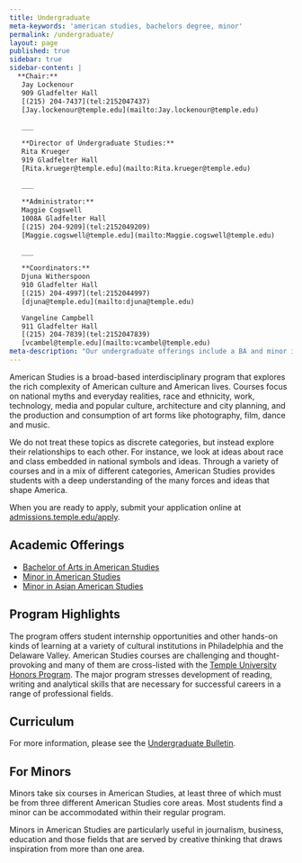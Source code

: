 ```yaml
---
title: Undergraduate
meta-keywords: 'american studies, bachelors degree, minor'
permalink: /undergraduate/
layout: page
published: true
sidebar: true
sidebar-content: |
  **Chair:**  
   Jay Lockenour  
   909 Gladfelter Hall  
   [(215) 204-7437](tel:2152047437)  
   [Jay.lockenour@temple.edu](mailto:Jay.lockenour@temple.edu)  
   
   ___
   
   **Director of Undergraduate Studies:**  
   Rita Krueger  
   919 Gladfelter Hall   
   [Rita.krueger@temple.edu](mailto:Rita.krueger@temple.edu)  
   
   ___
   
   **Administrator:**  
   Maggie Cogswell  
   1008A Gladfelter Hall   
   [(215) 204-9209](tel:2152049209)  
   [Maggie.cogswell@temple.edu](mailto:Maggie.cogswell@temple.edu)  
   
   ___

   **Coordinators:**  
   Djuna Witherspoon  
   910 Gladfelter Hall    
   [(215) 204-4997](tel:2152044997)   
   [djuna@temple.edu](mailto:djuna@temple.edu)  

   Vangeline Campbell  
   911 Gladfelter Hall    
   [(215) 204-7839](tel:2152047839)  
   [vcambel@temple.edu](mailto:vcambel@temple.edu)
meta-description: "Our undergraduate offerings include a BA and minor in American Studies and a minor in Asian  \t  \tAmerican studies."
---
```


American Studies is a broad-based interdisciplinary program that explores the rich complexity of American culture and American lives. Courses focus on national myths and everyday realities, race and ethnicity, work, technology, media and popular culture, architecture and city planning, and the production and consumption of art forms like photography, film, dance and music.

We do not treat these topics as discrete categories, but instead explore their relationships to each other. For instance, we look at ideas about race and class embedded in national symbols and ideas. Through a variety of courses and in a mix of different categories, American Studies provides students with a deep understanding of the many forces and ideas that shape America. 

When you are ready to apply, submit your application online at [admissions.temple.edu/apply](admissions.temple.edu/apply).

## Academic Offerings

- [Bachelor of Arts in American Studies](http://bulletin.temple.edu/undergraduate/liberal-arts/american-studies/ba-american-studies/)
- [Minor in American Studies](http://bulletin.temple.edu/undergraduate/liberal-arts/american-studies/minor-american-studies/)
- [Minor in Asian American Studies](http://bulletin.temple.edu/undergraduate/liberal-arts/american-studies/asian-american-studies-minor/)

## Program Highlights

The program offers student internship opportunities and other hands-on kinds of learning at a variety of cultural institutions in Philadelphia and the Delaware Valley. American Studies courses are challenging and thought-provoking and many of them are cross-listed with the [Temple University Honors Program](http://honors.temple.edu/). The major program stresses development of reading, writing and analytical skills that are necessary for successful careers in a range of professional fields.

## Curriculum

For more information, please see the [Undergraduate Bulletin](http://bulletin.temple.edu/undergraduate/liberal-arts/american-studies/).


## For Minors

Minors take six courses in American Studies, at least three of which must be from three different American Studies core areas. Most students find a minor can be accommodated within their regular program.

Minors in American Studies are particularly useful in journalism, business, education and those fields that are served by creative thinking that draws inspiration from more than one area.
